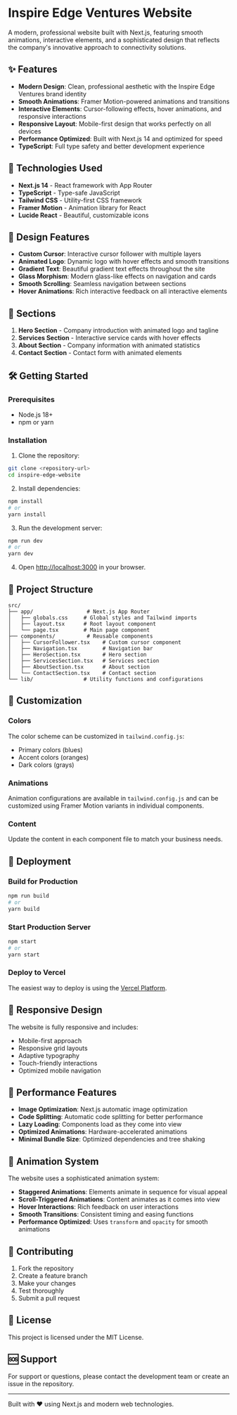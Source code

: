 # Inspire Edge Ventures Website

A modern, professional website built with Next.js, featuring smooth animations, interactive elements, and a sophisticated design that reflects the company's innovative approach to connectivity solutions.

## ✨ Features

- **Modern Design**: Clean, professional aesthetic with the Inspire Edge Ventures brand identity
- **Smooth Animations**: Framer Motion-powered animations and transitions
- **Interactive Elements**: Cursor-following effects, hover animations, and responsive interactions
- **Responsive Layout**: Mobile-first design that works perfectly on all devices
- **Performance Optimized**: Built with Next.js 14 and optimized for speed
- **TypeScript**: Full type safety and better development experience

## 🚀 Technologies Used

- **Next.js 14** - React framework with App Router
- **TypeScript** - Type-safe JavaScript
- **Tailwind CSS** - Utility-first CSS framework
- **Framer Motion** - Animation library for React
- **Lucide React** - Beautiful, customizable icons

## 🎨 Design Features

- **Custom Cursor**: Interactive cursor follower with multiple layers
- **Animated Logo**: Dynamic logo with hover effects and smooth transitions
- **Gradient Text**: Beautiful gradient text effects throughout the site
- **Glass Morphism**: Modern glass-like effects on navigation and cards
- **Smooth Scrolling**: Seamless navigation between sections
- **Hover Animations**: Rich interactive feedback on all interactive elements

## 📱 Sections

1. **Hero Section** - Company introduction with animated logo and tagline
2. **Services Section** - Interactive service cards with hover effects
3. **About Section** - Company information with animated statistics
4. **Contact Section** - Contact form with animated elements

## 🛠️ Getting Started

### Prerequisites

- Node.js 18+ 
- npm or yarn

### Installation

1. Clone the repository:
```bash
git clone <repository-url>
cd inspire-edge-website
```

2. Install dependencies:
```bash
npm install
# or
yarn install
```

3. Run the development server:
```bash
npm run dev
# or
yarn dev
```

4. Open [http://localhost:3000](http://localhost:3000) in your browser.

## 📁 Project Structure

```
src/
├── app/                 # Next.js App Router
│   ├── globals.css     # Global styles and Tailwind imports
│   ├── layout.tsx      # Root layout component
│   └── page.tsx        # Main page component
├── components/          # Reusable components
│   ├── CursorFollower.tsx    # Custom cursor component
│   ├── Navigation.tsx        # Navigation bar
│   ├── HeroSection.tsx       # Hero section
│   ├── ServicesSection.tsx   # Services section
│   ├── AboutSection.tsx      # About section
│   └── ContactSection.tsx    # Contact section
└── lib/                # Utility functions and configurations
```

## 🎯 Customization

### Colors
The color scheme can be customized in `tailwind.config.js`:
- Primary colors (blues)
- Accent colors (oranges)
- Dark colors (grays)

### Animations
Animation configurations are available in `tailwind.config.js` and can be customized using Framer Motion variants in individual components.

### Content
Update the content in each component file to match your business needs.

## 🚀 Deployment

### Build for Production
```bash
npm run build
# or
yarn build
```

### Start Production Server
```bash
npm start
# or
yarn start
```

### Deploy to Vercel
The easiest way to deploy is using the [Vercel Platform](https://vercel.com/new).

## 📱 Responsive Design

The website is fully responsive and includes:
- Mobile-first approach
- Responsive grid layouts
- Adaptive typography
- Touch-friendly interactions
- Optimized mobile navigation

## 🔧 Performance Features

- **Image Optimization**: Next.js automatic image optimization
- **Code Splitting**: Automatic code splitting for better performance
- **Lazy Loading**: Components load as they come into view
- **Optimized Animations**: Hardware-accelerated animations
- **Minimal Bundle Size**: Optimized dependencies and tree shaking

## 🎨 Animation System

The website uses a sophisticated animation system:
- **Staggered Animations**: Elements animate in sequence for visual appeal
- **Scroll-Triggered Animations**: Content animates as it comes into view
- **Hover Interactions**: Rich feedback on user interactions
- **Smooth Transitions**: Consistent timing and easing functions
- **Performance Optimized**: Uses `transform` and `opacity` for smooth animations

## 🤝 Contributing

1. Fork the repository
2. Create a feature branch
3. Make your changes
4. Test thoroughly
5. Submit a pull request

## 📄 License

This project is licensed under the MIT License.

## 🆘 Support

For support or questions, please contact the development team or create an issue in the repository.

---

Built with ❤️ using Next.js and modern web technologies.
